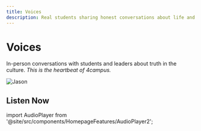 ```yaml
---
title: Voices
description: Real students sharing honest conversations about life and faith
---
```


# Voices

In-person conversations with students and leaders about truth in the culture. *This is the heartbeat of 4campus.*

![Jason](/img/jason.png)

## Listen Now

import AudioPlayer from '@site/src/components/HomepageFeatures/AudioPlayer2';

<div style={{ display: "flex", alignItems: "center", justifyContent: "flex-start" }}>
  <div style={{ textAlign: "left" }}>
    <AudioPlayer />
  </div>
</div>
